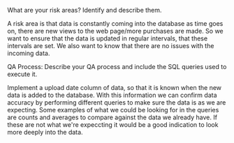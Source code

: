 What are your risk areas? Identify and describe them.

A risk area is that data is constantly coming into the database as time goes on, there are new views to the web page/more purchases are made. So we want to ensure that the data is updated in regular intervals, that these intervals are set. We also want to know that there are no issues with the incoming data. 





QA Process:
Describe your QA process and include the SQL queries used to execute it.

Implement a upload date column of data, so that it is known when the new data is added to the database. With this information we can confirm data accuracy by performing different queries to make sure the data is as we are expecting. Some examples of what we could be looking for in the queries are counts and averages to compare against the data we already have. If these are not what we're expeccting it would be a good indication to look more deeply into the data.  


